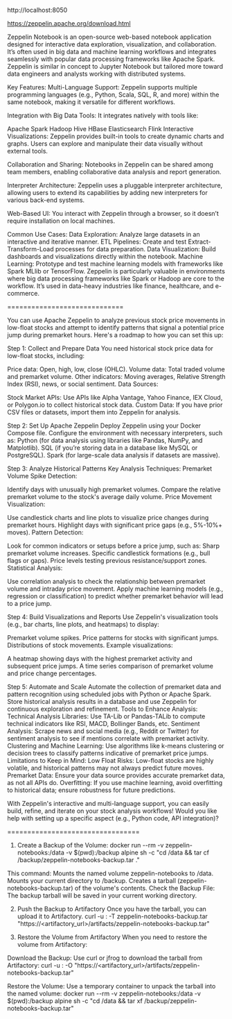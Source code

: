 
http://localhost:8050

https://zeppelin.apache.org/download.html


Zeppelin Notebook is an open-source web-based notebook application designed for interactive data exploration, visualization, and collaboration. It’s often used in big data and machine learning workflows and integrates seamlessly with popular data processing frameworks like Apache Spark. Zeppelin is similar in concept to Jupyter Notebook but tailored more toward data engineers and analysts working with distributed systems.

Key Features:
Multi-Language Support: Zeppelin supports multiple programming languages (e.g., Python, Scala, SQL, R, and more) within the same notebook, making it versatile for different workflows.

Integration with Big Data Tools: It integrates natively with tools like:

Apache Spark
Hadoop
Hive
HBase
Elasticsearch
Flink
Interactive Visualizations: Zeppelin provides built-in tools to create dynamic charts and graphs. Users can explore and manipulate their data visually without external tools.

Collaboration and Sharing: Notebooks in Zeppelin can be shared among team members, enabling collaborative data analysis and report generation.

Interpreter Architecture: Zeppelin uses a pluggable interpreter architecture, allowing users to extend its capabilities by adding new interpreters for various back-end systems.

Web-Based UI: You interact with Zeppelin through a browser, so it doesn’t require installation on local machines.

Common Use Cases:
Data Exploration: Analyze large datasets in an interactive and iterative manner.
ETL Pipelines: Create and test Extract-Transform-Load processes for data preparation.
Data Visualization: Build dashboards and visualizations directly within the notebook.
Machine Learning: Prototype and test machine learning models with frameworks like Spark MLlib or TensorFlow.
Zeppelin is particularly valuable in environments where big data processing frameworks like Spark or Hadoop are core to the workflow.
It’s used in data-heavy industries like finance, healthcare, and e-commerce.


=============================


You can use Apache Zeppelin to analyze previous stock price movements in low-float stocks and attempt to identify patterns that signal a potential price jump during premarket hours. Here's a roadmap to how you can set this up:


Step 1: Collect and Prepare Data
You need historical stock price data for low-float stocks, including:

Price data: Open, high, low, close (OHLC).
Volume data: Total traded volume and premarket volume.
Other indicators: Moving averages, Relative Strength Index (RSI), news, or social sentiment.
Data Sources:

Stock Market APIs: Use APIs like Alpha Vantage, Yahoo Finance, IEX Cloud, or Polygon.io to collect historical stock data.
Custom Data: If you have prior CSV files or datasets, import them into Zeppelin for analysis.


Step 2: Set Up Apache Zeppelin
Deploy Zeppelin using your Docker Compose file.
Configure the environment with necessary interpreters, such as:
Python (for data analysis using libraries like Pandas, NumPy, and Matplotlib).
SQL (if you’re storing data in a database like MySQL or PostgreSQL).
Spark (for large-scale data analysis if datasets are massive).


Step 3: Analyze Historical Patterns
Key Analysis Techniques:
Premarket Volume Spike Detection:

Identify days with unusually high premarket volumes.
Compare the relative premarket volume to the stock's average daily volume.
Price Movement Visualization:

Use candlestick charts and line plots to visualize price changes during premarket hours.
Highlight days with significant price gaps (e.g., 5%-10%+ moves).
Pattern Detection:

Look for common indicators or setups before a price jump, such as:
Sharp premarket volume increases.
Specific candlestick formations (e.g., bull flags or gaps).
Price levels testing previous resistance/support zones.
Statistical Analysis:

Use correlation analysis to check the relationship between premarket volume and intraday price movement.
Apply machine learning models (e.g., regression or classification) to predict whether premarket behavior will lead to a price jump.


Step 4: Build Visualizations and Reports
Use Zeppelin's visualization tools (e.g., bar charts, line plots, and heatmaps) to display:

Premarket volume spikes.
Price patterns for stocks with significant jumps.
Distributions of stock movements.
Example visualizations:

A heatmap showing days with the highest premarket activity and subsequent price jumps.
A time series comparison of premarket volume and price change percentages.


Step 5: Automate and Scale
Automate the collection of premarket data and pattern recognition using scheduled jobs with Python or Apache Spark.
Store historical analysis results in a database and use Zeppelin for continuous exploration and refinement.
Tools to Enhance Analysis:
Technical Analysis Libraries:
Use TA-Lib or Pandas-TALib to compute technical indicators like RSI, MACD, Bollinger Bands, etc.
Sentiment Analysis:
Scrape news and social media (e.g., Reddit or Twitter) for sentiment analysis to see if mentions correlate with premarket activity.
Clustering and Machine Learning:
Use algorithms like k-means clustering or decision trees to classify patterns indicative of premarket price jumps.
Limitations to Keep in Mind:
Low Float Risks: Low-float stocks are highly volatile, and historical patterns may not always predict future moves.
Premarket Data: Ensure your data source provides accurate premarket data, as not all APIs do.
Overfitting: If you use machine learning, avoid overfitting to historical data; ensure robustness for future predictions.


With Zeppelin's interactive and multi-language support, you can easily build, refine, and iterate on your stock analysis workflows! Would you like help with setting up a specific aspect (e.g., Python code, API integration)?



=================================


1. Create a Backup of the Volume:
docker run --rm -v zeppelin-notebooks:/data -v $(pwd):/backup alpine sh -c "cd /data && tar cf /backup/zeppelin-notebooks-backup.tar ."

This command:
  Mounts the named volume zeppelin-notebooks to /data.
  Mounts your current directory to /backup.
  Creates a tarball (zeppelin-notebooks-backup.tar) of the volume's contents.
  Check the Backup File: The backup tarball will be saved in your current working directory.


2. Push the Backup to Artifactory
Once you have the tarball, you can upload it to Artifactory.
curl -u <username>:<password> -T zeppelin-notebooks-backup.tar "https://<artifactory_url>/artifacts/zeppelin-notebooks-backup.tar"


3. Restore the Volume from Artifactory
When you need to restore the volume from Artifactory:

Download the Backup: Use curl or jfrog to download the tarball from Artifactory:
curl -u <username>:<password> -O "https://<artifactory_url>/artifacts/zeppelin-notebooks-backup.tar"

Restore the Volume: Use a temporary container to unpack the tarball into the named volume:
docker run --rm -v zeppelin-notebooks:/data -v $(pwd):/backup alpine sh -c "cd /data && tar xf /backup/zeppelin-notebooks-backup.tar"
